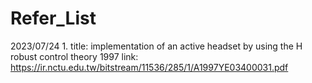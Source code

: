 # Refer_List

2023/07/24
1.
title: implementation of an active headset by using the H robust control theory 1997
link: https://ir.nctu.edu.tw/bitstream/11536/285/1/A1997YE03400031.pdf
